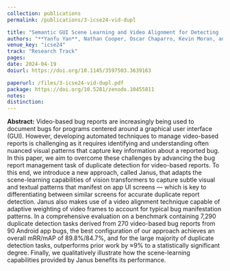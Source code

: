 ```yaml
---
collection: publications
permalink: /publications/3-icse24-vid-dupl

title: "Semantic GUI Scene Learning and Video Alignment for Detecting  Duplicate Video-based Bug Reports"
authors: "**Yanfu Yan**, Nathan Cooper, Oscar Chaparro, Kevin Moran, and Denys Poshyvanyk"
venue_key: "icse24"
track: "Research Track"
pages: 
date: 2024-04-19
doiurl: https://doi.org/10.1145/3597503.3639163

paperurl: /files/3-icse24-vid-dupl.pdf
package: https://doi.org/10.5281/zenodo.10455811
notes: 
distinction: 
---
```


**Abstract:** Video-based bug reports are increasingly being used to document bugs for programs centered around a graphical user interface (GUI). However, developing automated techniques to manage video-based reports is challenging as it requires identifying and understanding often nuanced visual patterns that capture key information about a reported bug. In this paper, we aim to overcome these challenges by advancing the bug report management task of duplicate detection for video-based reports. To this end, we introduce a new approach, called Janus, that adapts the scene-learning capabilities of vision transformers to capture subtle visual and textual patterns that manifest on app UI screens — which is key to differentiating between similar screens for accurate duplicate report detection. Janus also makes use of a video alignment technique capable of adaptive weighting of video frames to account for typical bug manifestation patterns. In a comprehensive evaluation on a benchmark containing 7,290 duplicate detection tasks derived from 270 video-based bug reports from 90 Android app bugs, the best configuration of our approach achieves an overall mRR/mAP of 89.8%/84.7%, and for the large majority of duplicate detection tasks, outperforms prior work by ≈9% to a statistically significant degree. Finally, we qualitatively illustrate how the scene-learning capabilities provided by Janus benefits its performance.
